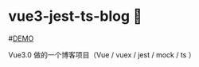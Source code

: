 # vue3-jest-ts-blog 🎉

#[DEMO](https://knaovue3blog.netlify.app/)

Vue3.0 做的一个博客项目（Vue / vuex / jest / mock / ts ）
